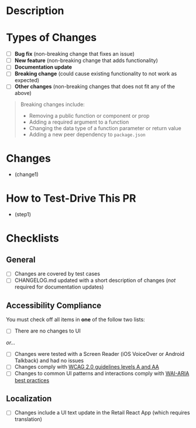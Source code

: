<!--- Provide a short summary of your changes in the Title field above -->

# Description

<!--- A longer summary of your changes, including: a description of the issue that you’re addressing, a list of required dependencies (if applicable), and any other relevant context. -->

# Types of Changes

<!--- What types of changes does your code introduce? Put an `x` in all the boxes that apply: -->

- [ ] **Bug fix** (non-breaking change that fixes an issue)
- [ ] **New feature** (non-breaking change that adds functionality)
- [ ] **Documentation update**
- [ ] **Breaking change** (could cause existing functionality to not work as expected)
- [ ] **Other changes** (non-breaking changes that does not fit any of the above)

> Breaking changes include:
>
> - Removing a public function or component or prop
> - Adding a required argument to a function
> - Changing the data type of a function parameter or return value
> - Adding a new peer dependency to `package.json`

# Changes

- (change1)

# How to Test-Drive This PR

- (step1)

# Checklists

<!--- Enter an `x` in all the boxes that apply. -->
<!--- If you’re unsure about any of these, don’t hesitate to ask. We’re here to help! -->

## General

- [ ] Changes are covered by test cases
- [ ] CHANGELOG.md updated with a short description of changes (_not_ required for documentation updates)

## Accessibility Compliance

You must check off all items in **one** of the follow two lists:

- [ ] There are no changes to UI

_or..._

- [ ] Changes were tested with a Screen Reader (iOS VoiceOver or Android Talkback) and had no issues
- [ ] Changes comply with [WCAG 2.0 guidelines levels A and AA](https://www.wuhcag.com/wcag-checklist/)
- [ ] Changes to common UI patterns and interactions comply with [WAI-ARIA best practices](https://www.w3.org/TR/wai-aria-practices-1.1/)

## Localization

- [ ] Changes include a UI text update in the Retail React App (which requires translation)
